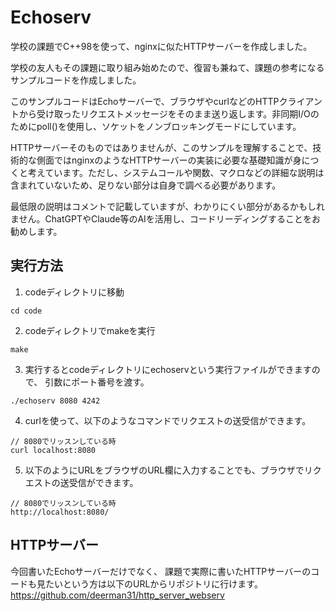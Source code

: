 # Echoserv
学校の課題でC++98を使って、nginxに似たHTTPサーバーを作成しました。

学校の友人もその課題に取り組み始めたので、復習も兼ねて、課題の参考になるサンプルコードを作成しました。

このサンプルコードはEchoサーバーで、ブラウザやcurlなどのHTTPクライアントから受け取ったリクエストメッセージをそのまま送り返します。非同期I/Oのためにpoll()を使用し、ソケットをノンブロッキングモードにしています。

HTTPサーバーそのものではありませんが、このサンプルを理解することで、技術的な側面ではnginxのようなHTTPサーバーの実装に必要な基礎知識が身につくと考えています。ただし、システムコールや関数、マクロなどの詳細な説明は含まれていないため、足りない部分は自身で調べる必要があります。

最低限の説明はコメントで記載していますが、わかりにくい部分があるかもしれません。ChatGPTやClaude等のAIを活用し、コードリーディングすることをお勧めします。

## 実行方法

1. codeディレクトリに移動
```
cd code
```
2. codeディレクトリでmakeを実行
```
make
```
3. 実行するとcodeディレクトリにechoservという実行ファイルができますので、
引数にポート番号を渡す。
```
./echoserv 8080 4242
```
4. curlを使って、以下のようなコマンドでリクエストの送受信ができます。
```
// 8080でリッスンしている時
curl localhost:8080
```
5. 以下のようにURLをブラウザのURL欄に入力することでも、ブラウザでリクエストの送受信ができます。
```
// 8080でリッスンしている時
http://localhost:8080/
```

## HTTPサーバー
今回書いたEchoサーバーだけでなく、
課題で実際に書いたHTTPサーバーのコードも見たいという方は以下のURLからリポジトリに行けます。
https://github.com/deerman31/http_server_webserv

